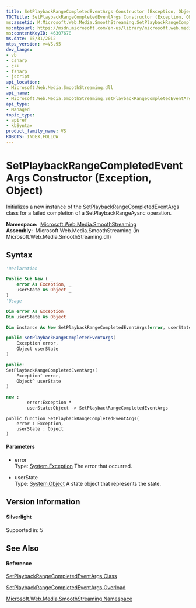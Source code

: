 ```yaml
---
title: SetPlaybackRangeCompletedEventArgs Constructor (Exception, Object) (Microsoft.Web.Media.SmoothStreaming)
TOCTitle: SetPlaybackRangeCompletedEventArgs Constructor (Exception, Object)
ms:assetid: M:Microsoft.Web.Media.SmoothStreaming.SetPlaybackRangeCompletedEventArgs.#ctor(System.Exception,System.Object)
ms:mtpsurl: https://msdn.microsoft.com/en-us/library/microsoft.web.media.smoothstreaming.setplaybackrangecompletedeventargs.setplaybackrangecompletedeventargs(v=VS.95)
ms:contentKeyID: 46307678
ms.date: 05/31/2012
mtps_version: v=VS.95
dev_langs:
- vb
- csharp
- c++
- fsharp
- jscript
api_location:
- Microsoft.Web.Media.SmoothStreaming.dll
api_name:
- Microsoft.Web.Media.SmoothStreaming.SetPlaybackRangeCompletedEventArgs..ctor
api_type:
- Managed
topic_type:
- apiref
- kbSyntax
product_family_name: VS
ROBOTS: INDEX,FOLLOW
---
```


# SetPlaybackRangeCompletedEventArgs Constructor (Exception, Object)

Initializes a new instance of the [SetPlaybackRangeCompletedEventArgs](setplaybackrangecompletedeventargs-class-microsoft-web-media-smoothstreaming.md) class for a failed completion of a SetPlaybackRangeAysnc operation.

**Namespace:**  [Microsoft.Web.Media.SmoothStreaming](microsoft-web-media-smoothstreaming-namespace_1.md)  
**Assembly:**  Microsoft.Web.Media.SmoothStreaming (in Microsoft.Web.Media.SmoothStreaming.dll)

## Syntax

``` vb
'Declaration

Public Sub New ( _
    error As Exception, _
    userState As Object _
)
'Usage

Dim error As Exception
Dim userState As Object

Dim instance As New SetPlaybackRangeCompletedEventArgs(error, userState)
```

``` csharp
public SetPlaybackRangeCompletedEventArgs(
    Exception error,
    Object userState
)
```

``` c++
public:
SetPlaybackRangeCompletedEventArgs(
    Exception^ error, 
    Object^ userState
)
```

``` fsharp
new : 
        error:Exception * 
        userState:Object -> SetPlaybackRangeCompletedEventArgs
```

``` jscript
public function SetPlaybackRangeCompletedEventArgs(
    error : Exception, 
    userState : Object
)
```

#### Parameters

  - error  
    Type: [System.Exception](https://msdn.microsoft.com/en-us/library/c18k6c59\(v=vs.95\))  
    The error that occurred.

<!-- end list -->

  - userState  
    Type: [System.Object](https://msdn.microsoft.com/en-us/library/e5kfa45b\(v=vs.95\))  
    A state object that represents the state.

## Version Information

#### Silverlight

Supported in: 5  

## See Also

#### Reference

[SetPlaybackRangeCompletedEventArgs Class](setplaybackrangecompletedeventargs-class-microsoft-web-media-smoothstreaming.md)

[SetPlaybackRangeCompletedEventArgs Overload](setplaybackrangecompletedeventargs-constructor-microsoft-web-media-smoothstreaming.md)

[Microsoft.Web.Media.SmoothStreaming Namespace](microsoft-web-media-smoothstreaming-namespace_1.md)

